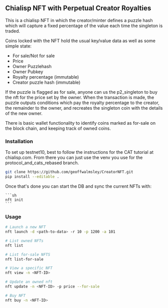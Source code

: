 ## Chialisp NFT with Perpetual Creator Royalties

This is a chialisp NFT in which the creator/minter defines a puzzle hash which will capture a fixed percentage of the value each time the singleton is traded.

Coins locked with the NFT hold the usual key/value data as well as some simple state:
* For sale/Not for sale
* Price
* Owner Puzzlehash
* Owner Pubkey
* Royalty percentage (immutable)
* Creator puzzle hash (immutable)

If the puzzle is flagged as for sale, anyone can us the p2_singleton to buy the nft for the price set by the owner. When the transaction is made, the puzzle outputs conditions which pay the royalty percentage to the creator, the remainder to the owner, and recreates the singleton coin with the details of the new owner.

There is basic wallet functionality to identify coins marked as for-sale on the block chain, and keeping track of owned coins.


### Installation

To set up testnet10, best to follow the instructions for the CAT tutorial at chialisp.com. From there you can just use the venv you use for the protocol_and_cats_rebased branch.



  ```sh
  git clone https://github.com/geoffwalmsley/CreatorNFT.git
  pip install --editable .
  ```

Once that's done you can start the DB and sync the current NFTs with:

	```sh
	nft init
	```


### Usage


   ```sh
   # Launch a new NFT
   nft launch -d <path-to-data> -r 10 -p 1200 -a 101
   
   # List owned NFTs
   nft list
   
   # List for-sale NFTS
   nft list-for-sale
   
   # View a specific NFT
   nft view -n <NFT-ID>
   
   # Update an owned nft
   nft update -n <NFT-ID> -p price --for-sale
   
   # Buy NFT
   nft buy -n <NFT-ID>
   ```
